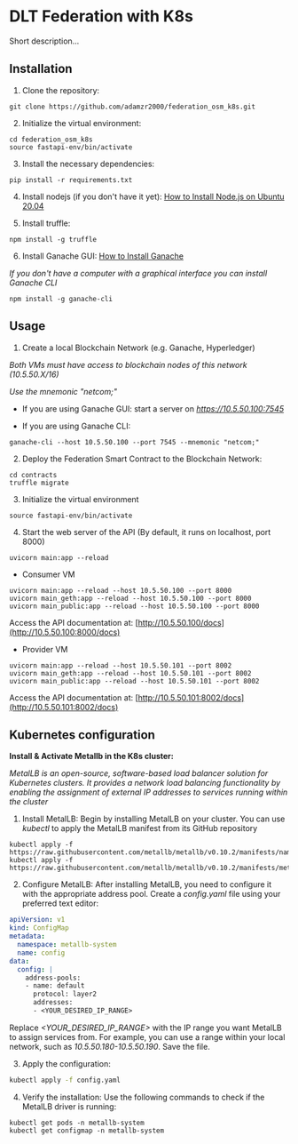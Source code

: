 # DLT Federation with K8s

Short description...

## Installation

1. Clone the repository:
```
git clone https://github.com/adamzr2000/federation_osm_k8s.git
```
2. Initialize the virtual environment:
```
cd federation_osm_k8s
source fastapi-env/bin/activate
```
3. Install the necessary dependencies:
```
pip install -r requirements.txt
```
4. Install nodejs (if you don't have it yet): [How to Install Node.js on Ubuntu 20.04](https://www.digitalocean.com/community/tutorials/how-to-install-node-js-on-ubuntu-20-04)

5. Install truffle:
```
npm install -g truffle
```
6. Install Ganache GUI: [How to Install Ganache](https://trufflesuite.com/ganache/)

*If you don't have a computer with a graphical interface you can install Ganache CLI*
```
npm install -g ganache-cli
```

## Usage 

1. Create a local Blockchain Network (e.g. Ganache, Hyperledger)

*Both VMs must have access to blockchain nodes of this network (10.5.50.X/16)*

*Use the mnemonic "netcom;"*

- If you are using Ganache GUI: start a server on *https://10.5.50.100:7545*

- If you are using Ganache CLI:
```
ganache-cli --host 10.5.50.100 --port 7545 --mnemonic "netcom;"
```

2. Deploy the Federation Smart Contract to the Blockchain Network:
```
cd contracts
truffle migrate 
```
3. Initialize the virtual environment
```
source fastapi-env/bin/activate
```
4. Start the web server of the API (By default, it runs on localhost, port 8000)
```
uvicorn main:app --reload
```
- Consumer VM
```
uvicorn main:app --reload --host 10.5.50.100 --port 8000
uvicorn main_geth:app --reload --host 10.5.50.100 --port 8000
uvicorn main_public:app --reload --host 10.5.50.100 --port 8000
```
Access the API documentation at: [http://10.5.50.100/docs](http://10.5.50.100:8000/docs)
- Provider VM
```
uvicorn main:app --reload --host 10.5.50.101 --port 8002 
uvicorn main_geth:app --reload --host 10.5.50.101 --port 8002
uvicorn main_public:app --reload --host 10.5.50.101 --port 8002
```
Access the API documentation at: [http://10.5.50.101:8002/docs](http://10.5.50.101:8002/docs)

## Kubernetes configuration

**Install & Activate Metallb in the K8s cluster:**

*MetalLB is an open-source, software-based load balancer solution for Kubernetes clusters. It provides a network load balancing functionality by enabling the assignment of external IP addresses to services running within the cluster* 

1. Install MetalLB: Begin by installing MetalLB on your cluster. You can use *kubectl* to apply the MetalLB manifest from its GitHub repository
```
kubectl apply -f https://raw.githubusercontent.com/metallb/metallb/v0.10.2/manifests/namespace.yaml
kubectl apply -f https://raw.githubusercontent.com/metallb/metallb/v0.10.2/manifests/metallb.yaml
```

2. Configure MetalLB: After installing MetalLB, you need to configure it with the appropriate address pool. Create a *config.yaml* file using your preferred text editor:
```yaml
apiVersion: v1
kind: ConfigMap
metadata:
  namespace: metallb-system
  name: config
data:
  config: |
    address-pools:
    - name: default
      protocol: layer2
      addresses:
      - <YOUR_DESIRED_IP_RANGE>
```

Replace *<YOUR_DESIRED_IP_RANGE>* with the IP range you want MetalLB to assign services from. For example, you can use a range within your local network, such as *10.5.50.180-10.5.50.190*. Save the file.

3. Apply the configuration:
```bash
kubectl apply -f config.yaml
```
4. Verify the installation: Use the following commands to check if the MetalLB driver is running:
```
kubectl get pods -n metallb-system
kubectl get configmap -n metallb-system
```
